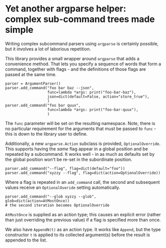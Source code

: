 # Yet another argparse helper: complex sub-command trees made simple

Writing complex subcommand parsers using `argparse` is certainly possible, but it involves a lot
of laborious repetition.

This library provides a small wrapper around `argparse` that adds a convenience method. That
lets you specify a sequence of words that form a command, together with flags - and the
definitions of those flags are passed at the same time.

    parser = ArgumentParser()
    parser.add_command("foo bar baz --json",
                       func=lambda *args: print("foo-bar-baz"),
                       json=dict(default=False, action="store_true"),
                       )
    parser.add_command("foo bar quux",
                       func=lambda *args: print("foo-bar-quux"),
                       )

The `func` parameter will be set on the resulting namespace. Note, there is no particular requirement
for the arguments that must be passed to `func` - this is down to the library user to define.

Additionally, a new `argparse.Action` subclass is provided, `OptionalOverride`. This supports
having the *same* flag appear in a global position and be repeated by a subcommand. It works
well - in as much as defaults set by the global position won't be re-set in the subordinate
position.

    parser.add_command("--flag", flag=dict(default="foo"))
    parser.add_command("xyzzy --flag", flag=dict(action=OptionalOverride))

Where a flag is repeated in an `add_command` call, the second and subsequent values receive an
`OptionalOveride` setting automatically.

    parser.add_command("--glob xyzzy --glob", glob=dict(action=AtMostOnce))
    # the second iteration becomes OptionalOverride

`AtMostOnce` is supplied as an action type; this causes an explicit error (rather than
just overriding the previous value) if a flag is specified more than once.

We also have `AppendN(t)` as an action type. It works like `Append`, but the type constructor
`t` is applied to its collected argument(s) before the result is appended to the list.
